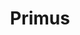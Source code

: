 ---
title: "Primus"
summary: "Primus is an American rock band formed in El Sobrante, California in 1984. The band is currently composed of bassist/vocalist Les Claypool, guitarist Larry \"Ler\" LaLonde, and drummer Tim \"Herb\" Alexander. Primus originally formed in 1984 with Claypool and guitarist Todd Huth, later joined by drummer Jay Lane, though the latter two departed the band at the beginning of 1989, and were replaced by LaLonde and Alexander respectively.
The \"classic\" lineup of Claypool, LaLonde and Alexander debuted with the live album Suck on This, which was self-released in 1989 on Claypool's label Prawn Song and reissued a year later by Caroline Records. Caroline also released Primus' debut studio album Frizzle Fry , which was critically well received and its underground success led to interest from major record labels. Their second studio album and major-label debut Sailing the Seas of Cheese , released through Interscope Records, launched the band into mainstream exposure, supported by their first charting single \"Jerry Was a Race Car Driver\" and receiving platinum certification within a decade after its release. Primus repeated its success with their next two albums, Pork Soda and Tales from the Punchbowl , both charting in the top ten on the Billboard 200, and being certified platinum and gold respectively by the RIAA; the former album featured the band's top ten hit on the Billboard rock chart, \"My Name Is Mud\", while the latter's lead single \"Wynona's Big Brown Beaver\" has the distinction of being their only song to chart anywhere outside of North America.Alexander left the band in 1996, and was replaced by Bryan \"Brain\" Mantia, with whom Primus recorded two more studio albums – Brown Album and Antipop – as well as the covers EP Rhinoplasty and the original theme song for the TV show South Park. The band went on hiatus in 2000 but resumed activity in 2003, reuniting with Alexander for the EP/DVD Animals Should Not Try to Act Like People and touring sporadically throughout the 2000s before Alexander once again left in 2010. Lane rejoined the band and appeared on their seventh studio album – and first in twelve years – Green Naugahyde . Following Lane's departure in 2013, Alexander returned to the band once again and Primus has since recorded two more albums with him – Primus & the Chocolate Factory with the Fungi Ensemble and The Desaturating Seven – as well as the EP Conspiranoid .
Primus is characterized by its irreverent, quirky approach to music distinguished by Claypool's bass-first songwriting style and eccentric lyrical themes. In 1993, Robert Christgau remarked: \" quite possibly the strangest top-10 band ever, and good for them.\""
image: "primus.jpg"
apple_music_artist_url: "https://music.apple.com/gb/artist/primus/105588"
wikipedia_url: "https://en.wikipedia.org/wiki/Primus_(band)"
---